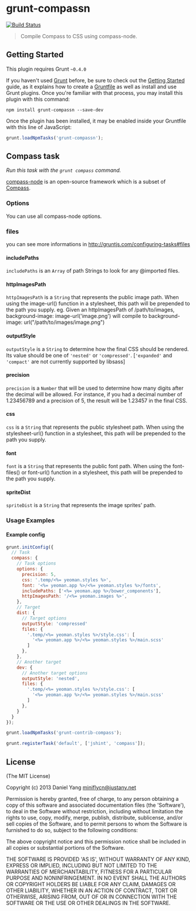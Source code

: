 # grunt-compassn

[![Build Status](https://travis-ci.org/miniflycn/grunt-compassn.svg?branch=master)](https://travis-ci.org/miniflycn/grunt-compassn)

> Compile Compass to CSS using compass-node.

## Getting Started
This plugin requires Grunt `~0.4.0`

If you haven't used [Grunt](http://gruntjs.com/) before, be sure to check out the [Getting Started](http://gruntjs.com/getting-started) guide, as it explains how to create a [Gruntfile](http://gruntjs.com/sample-gruntfile) as well as install and use Grunt plugins. Once you're familiar with that process, you may install this plugin with this command:

```shell
npm install grunt-compassn --save-dev
```

Once the plugin has been installed, it may be enabled inside your Gruntfile with this line of JavaScript:

```js
grunt.loadNpmTasks('grunt-compassn');
```

## Compass task
_Run this task with the `grunt compass` command._

[compass-node](https://github.com/miniflycn/node-compass/) is an open-source framework which is a subset of [Compass](http://compass-style.org/).

### Options

You can use all compass-node options. 

### files

you can see more informations in http://gruntjs.com/configuring-tasks#files

#### includePaths

`includePaths` is an `Array` of path Strings to look for any @imported files. 

#### httpImagesPath

`httpImagesPath` is a `String` that represents the public image path. When using the image-url() function in a stylesheet, this path will be prepended to the path you supply. eg. Given an httpImagesPath of /path/to/images, background-image: image-url('image.png') will compile to background-image: url("/path/to/images/image.png")

#### outputStyle

`outputStyle` is a `String` to determine how the final CSS should be rendered. Its value should be one of `'nested'` or `'compressed'`. [`'expanded'` and `'compact'` are not currently supported by libsass]

#### precision
`precision` is a `Number` that will be used to determine how many digits after the decimal will be allowed. For instance, if you had a decimal number of 1.23456789 and a precision of 5, the result will be 1.23457 in the final CSS.

#### css

`css` is a `String` that represents the public stylesheet path. When using the stylesheet-url() function in a stylesheet, this path will be prepended to the path you supply.

#### font

`font` is a `String` that represents the public font path. When using the font-files() or font-url() function in a stylesheet, this path will be prepended to the path you supply.

#### spriteDist

`spriteDist` is a `String` that represents the image sprites' path.


### Usage Examples

#### Example config

```javascript
grunt.initConfig({
  // Task
  compass: {
    // Task options
    options: {
      precision: 5,
      css: '.temp/<%= yeoman.styles %>',
      font: '<%= yeoman.app %>/<%= yeoman.styles %>/fonts',
      includePaths: ['<%= yeoman.app %>/bower_components'],
      httpImagesPath: '/<%= yeoman.images %>',
    },
    // Target
    dist: {                   
      // Target options
      outputStyle: 'compressed'
      files: {
        '.temp/<%= yeoman.styles %>/style.css': [
          '<%= yeoman.app %>/<%= yeoman.styles %>/main.scss'
        ]
      },
    },
    // Another target
    dev: {                    
      // Another target options
      outputStyle: 'nested',
      files: {
        '.temp/<%= yeoman.styles %>/style.css': [
          '<%= yeoman.app %>/<%= yeoman.styles %>/main.scss'
        ]
      },
    }
  }
});

grunt.loadNpmTasks('grunt-contrib-compass');

grunt.registerTask('default', ['jshint', 'compass']);
```


License
---------
(The MIT License)

Copyright (c) 2013 Daniel Yang <miniflycn@justany.net>

Permission is hereby granted, free of charge, to any person obtaining a copy of this software and associated documentation files (the 'Software'), to deal in the Software without restriction, including without limitation the rights to use, copy, modify, merge, publish, distribute, sublicense, and/or sell copies of the Software, and to permit persons to whom the Software is furnished to do so, subject to the following conditions:

The above copyright notice and this permission notice shall be included in all copies or substantial portions of the Software.

THE SOFTWARE IS PROVIDED 'AS IS', WITHOUT WARRANTY OF ANY KIND, EXPRESS OR IMPLIED, INCLUDING BUT NOT LIMITED TO THE WARRANTIES OF MERCHANTABILITY, FITNESS FOR A PARTICULAR PURPOSE AND NONINFRINGEMENT. IN NO EVENT SHALL THE AUTHORS OR COPYRIGHT HOLDERS BE LIABLE FOR ANY CLAIM, DAMAGES OR OTHER LIABILITY, WHETHER IN AN ACTION OF CONTRACT, TORT OR OTHERWISE, ARISING FROM, OUT OF OR IN CONNECTION WITH THE SOFTWARE OR THE USE OR OTHER DEALINGS IN THE SOFTWARE.
